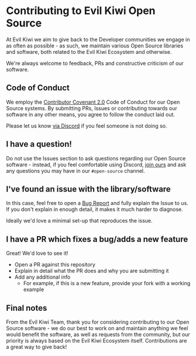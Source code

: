 # Contributing to Evil Kiwi Open Source

At Evil Kiwi we aim to give back to the Developer communities we engage in as often as possible - as such,
we maintain various Open Source libraries and software, both related to the Evil Kiwi Ecosystem and otherwise.

We're always welcome to feedback, PRs and constructive criticism of our software.

## Code of Conduct

We employ the [Contributor Covenant 2.0](https://www.contributor-covenant.org/version/2/0/code_of_conduct/)
Code of Conduct for our Open Source systems. By submitting PRs, Issues or contributing towards our software
in any other means, you agree to follow the conduct laid out.

Please let us know [via Discord](https://discord.gg/XMrHXtN) if you feel someone is not doing so.

## I have a question!

Do not use the Issues section to ask questions regarding our Open Source software - instead, if you feel
comfortable using Discord, [join ours](https://discord.gg/XMrHXtN) and ask any questions you may have in
our `#open-source` channel.

## I've found an issue with the library/software

In this case, feel free to open a [Bug Report](https://github.com/evilkiwi/logger/issues/new?assignees=&labels=&template=bug_report.md&title=)
and fully explain the Issue to us. If you don't explain in enough detail, it makes it much harder to diagnose.

Ideally we'd love a minimal set-up that reproduces the issue.

## I have a PR which fixes a bug/adds a new feature

Great! We'd love to see it!

- Open a PR against this repository
- Explain in detail what the PR does and why you are submitting it
- Add any additional info
  - For example, if this is a new feature, provide your fork with a working example

## Final notes

From the Evil Kiwi Team, thank you for considering contributing to our Open Source software - we do our best
to work on and maintain anything we feel would benefit the software, as well as requests from the community,
but our priority is always based on the Evil Kiwi Ecosystem itself. Contributions are a great way to give back!

